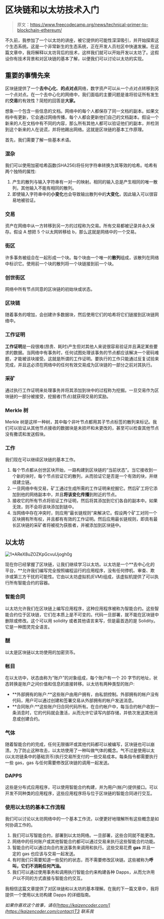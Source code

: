 # 区块链和以太坊技术入门

> 原文：<https://www.freecodecamp.org/news/technical-primer-to-blockchain-ethereum/>

不久前，我参加了一个以太坊的讲座，被它提供的可能性深深吸引，并开始探索这个生态系统。这是一个非常新生的生态系统，正在开发人员社区中快速发展。在这篇文章中，我将解释以太坊背后的技术，这样我们就可以开始开发以太坊了。这假设你有技术背景和对区块链的基本了解，以便我们可以讨论以太坊的实现。

## 重要的事情先来

区块链提供了一个**去中心化**、**的点对点**网络，数字资产可以从一个点对点转移到另一个点对点。在一个去中心化的网络中，我们面临的主要问题是谁将验证所有发生的**交易**的有效性？简短的回答是**大家。**

想象一个包含一些信息的文档。网络中的每个人都保存了同一文档的副本。如果文档中有更新，它会通过网络传播，每个人都会更新他们自己的文档副本。假设一个新来的人在文档中有不同的内容，那么所有其他人都可以验证他们的副本，并检测到这个新来的人在说谎，并将他踢出网络。这就是区块链的基本工作原理。

首先，我们需要了解一些基本术语。

### 混杂

我们可以使用加密哈希函数(SHA256)将任何字符串转换为其等效的哈希。哈希有两个独特的属性:

1.  产生的散列与输入字符串有一对一的映射。相同的输入总是产生相同的唯一散列，其他输入不能有相同的散列。
2.  即使输入字符串中的**小变化**也会导致输出散列中的**大变化**，因此输入可以很容易地被验证。

### 交易

资产在网络中从一方转移到另一方的过程称为交易。所有交易都被记录并永久保存。假设 A 想把 5 个以太网转移给 b，那么这就是网络中的一个交易。

### 街区

许多事务被组合在一起形成一个块。每个块由一个唯一的**散列**组成，该散列在网络中标识它。使用前一个块的散列将一个块链接到前一个块。

### 创世街区

网络中所有节点同意的区块链的初始块或状态。

### 区块链

随着事务的增加，会创建许多数据块，然后使用它们的哈希将它们链接到区块链网络中。

### 工作证明

**工作证明**是一段很难(昂贵、耗时)产生但对其他人来说很容易验证并且满足某些要求的数据。当网络中有事务时，任何试图处理该事务的节点都应该解决一个密码难题，才能被该块接受。这就是所谓的工作证明。要执行的工作只能通过反复试验来完成，并且这必须在网络中的任何有效交易成为区块链的一部分之前对其执行。

### 采矿

通过执行工作证明来处理事务并将其添加到块中的过程称为挖掘。一旦交易作为区块链的一部分被接受，挖掘者(节点)就获得交易的奖励。

### Merkle 树

Merkle 树是这样一种树，其中每个非叶节点都用其子节点标签的散列来标记。我们可以验证从其他节点接收的数据块是未损坏和未更改的，甚至可以检查其他节点没有撒谎和发送假块。

### 工作

我们现在可以继续区块链的基本工作。

1.  每个节点都从创世区块开始，一路构建到区块链的“当前状态”。当它接收到一个新的块时，每个节点验证它的散列，从而验证它是否是一个有效的块，并继续建立链。
2.  一旦网络中有交易，矿工通过生成所需的工作证明来挖掘它。然后矿工将它添加到他的网络副本中，并且**将该变化传播**到附近的节点。
3.  接收它的所有节点将验证工作证明，然后将其添加到它们各自的副本中。如果无效，则不会将该块添加到链中。
4.  当网络中存在冲突时，则应用“最长链规则”来解决它。假设两个矿工对同一个区块拥有所有权，并且都有有效的工作证明。然后应用最长链规则，即具有最长区块链的采矿者将被视为获胜者，并被添加到区块链中。

## 以太坊

![1*AReX8uZOZKpGcvuUjogh0g](img/d21e1f8d3c74109c40c6a363d06122fd.png)

现在你已经掌握了区块链，让我们继续学习以太坊。以太坊是一个**去中心化的平台，**允许我们编写完全按照编程运行的应用程序，没有任何停机、审查、欺诈或第三方干扰的可能性。它由以太坊虚拟机(EVM)组成，该虚拟机提供了可以执行所有智能合约的容器。

### 智能合同

以太坊允许我们在区块链上编写应用程序，这种应用程序被称为智能合约。这些智能合约位于区块链，它们在本质上是不可变的。代码一旦部署，就不能在区块链中删除或修改。这个可以用 solidity 或者其他语言来写，但是最首选的是 Solidity。它是一种图灵完全语言。

### 醚

以太是区块链以太坊使用的加密货币。

### 帐目

在以太坊中，状态由称为“账户”的对象组成，每个账户有一个 20 字节的地址，状态转换是账户之间价值和信息的直接转移。以太坊有两种类型的账户:

*   **外部拥有的账户:**这些账户由用户拥有，由私钥控制。外部拥有的帐户没有代码，用户可以通过创建和签署交易从外部拥有的帐户发送消息。
*   **合同账户:**这些账户归合同代码所有。在合约帐户中，每当合约帐户收到一条消息时，它的代码就会激活，从而允许它读写内部存储，并依次发送其他消息或创建合约。

### 气体

随着智能合约的完成，任何无限循环或其他代码都可以被编写，区块链也可以崩溃。为了防止这种攻击，以太坊使用了一种叫做气体的概念。气不过是使用以太(以太坊链条中的基础货币)执行交易所支付的一些交易成本。每条指令都需要执行一些 gas，gas 与任何需要修改区块链的调用一起发送。

### DAPPS

这些是分布式应用程序，可以使用智能合约构建，并为用户(帐户)提供接口。可以开发不同种类的应用程序，这些应用程序将与位于区块链的智能合同进行交互。

### 使用以太坊的基本工作流程

我们可以讨论以太坊网络中的一个基本工作流，以便更好地理解所有这些概念是如何协调工作的。

1.  我们可以写智能合约，部署到以太坊网络。一旦部署，这些合同就不能更改。
2.  网络中的任何账户或其他智能合约都可以通过交易来执行这些智能合约功能。
3.  智能合约可以通过向合约发送事务来调用和执行。这些交易花费 **gas** 并且一定的 gas 也应该与交易一起发送。
4.  有时我们只需要知道一些契约的状态，而不需要修改区块链。这些被称为**呼叫，它们不消耗任何汽油。**
5.  我们可以通过使用事务和调用执行智能合约来构建各种 Dapps，从而允许用户以不同的方式直接与智能合约交互。

我相信这篇文章提供了对区块链和以太坊的基本理解。在我的下一篇文章中，我将提供一个使用以太坊构建 Dapps 的详细指南。

*如果你喜欢这个故事，请在[https://kaizencoder.com/](https://kaizencoder.com/contact)T3 联系我*